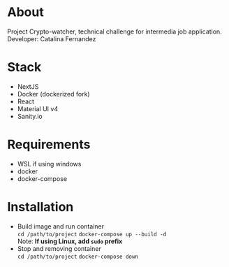 # About
Project Crypto-watcher, technical challenge for intermedia job application.
Developer: Catalina Fernandez

# Stack
- NextJS
- Docker (dockerized fork)
- React
- Material UI v4
- Sanity.io

# Requirements
- WSL if using windows
- docker
- docker-compose

# Installation
* Build image and run container\
`cd /path/to/project`
`docker-compose up --build -d`\
Note: **If using Linux, add `sudo` prefix**
* Stop and removing container\
`cd /path/to/project`
`docker-compose down`
